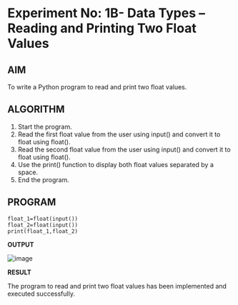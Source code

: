 # Experiment No: 1B- Data Types – Reading and Printing Two Float Values

## AIM

To write a Python program to read and print two float values.

## ALGORITHM
1. Start the program.
2. Read the first float value from the user using input() and convert it to float using float().
3. Read the second float value from the user using input() and convert it to float using float().
4. Use the print() function to display both float values separated by a space.
5.  End the program.

## PROGRAM

```
float_1=float(input())
float_2=float(input())
print(float_1,float_2)
```
**OUTPUT**

 ![image](https://github.com/user-attachments/assets/53ece4bf-6b41-4be2-961e-d57e3158a318)


**RESULT**

The program to read and print two float values has been implemented and executed successfully.
